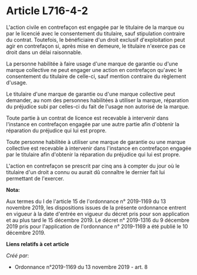 # Article L716-4-2

L'action civile en contrefaçon est engagée par le titulaire de la marque ou par le licencié avec le consentement du
titulaire, sauf stipulation contraire du contrat. Toutefois, le bénéficiaire d'un droit exclusif d'exploitation peut agir en
contrefaçon si, après mise en demeure, le titulaire n'exerce pas ce droit dans un délai raisonnable.

La personne habilitée à faire usage d'une marque de garantie ou d'une marque collective ne peut engager une action en
contrefaçon qu'avec le consentement du titulaire de celle-ci, sauf mention contraire du règlement d'usage.

Le titulaire d'une marque de garantie ou d'une marque collective peut demander, au nom des personnes habilitées à utiliser la
marque, réparation du préjudice subi par celles-ci du fait de l'usage non autorisé de la marque.

Toute partie à un contrat de licence est recevable à intervenir dans l'instance en contrefaçon engagée par une autre partie
afin d'obtenir la réparation du préjudice qui lui est propre.

Toute personne habilitée à utiliser une marque de garantie ou une marque collective est recevable à intervenir dans
l'instance en contrefaçon engagée par le titulaire afin d'obtenir la réparation du préjudice qui lui est propre.

L'action en contrefaçon se prescrit par cinq ans à compter du jour où le titulaire d'un droit a connu ou aurait dû connaître
le dernier fait lui permettant de l'exercer.

**Nota:**

Aux termes du I de l'article 15 de l'ordonnance n° 2019-1169 du 13 novembre 2019, les dispositions issues de la présente
ordonnance entrent en vigueur à la date d'entrée en vigueur du décret pris pour son application et au plus tard le 15
décembre 2019. Le décret n° 2019-1316 du 9 décembre 2019 pris pour l'application de l'ordonnance n° 2019-1169 a été publié le
10 décembre 2019.

**Liens relatifs à cet article**

_Créé par_:

  - Ordonnance n°2019-1169 du 13 novembre 2019 - art. 8
